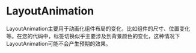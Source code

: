 # LayoutAnimation

LayoutAnimation主要用于动画化组件布局的变化，比如组件的尺寸、位置变化等。在您的代码中，标签切换似乎主要涉及到背景颜色的变化，这种情况下LayoutAnimation可能不会产生预期的效果。